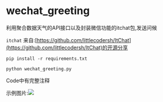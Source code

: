 # wechat_greeting
利用聚合数据天气的API接口以及封装微信功能的itchat包,发送问候


`itchat` 来自:[https://github.com/littlecodersh/ItChat](https://github.com/littlecodersh/ItChat)的开源分享


`pip install -r requirements.txt`

`python wechat_greeting.py`

Code中有完整注释

示例图片:![](https://i.imgur.com/qb6Xm7r.jpg)
